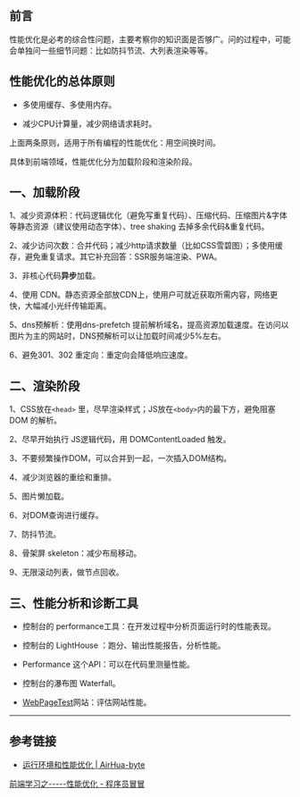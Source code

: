 ## 前言

性能优化是必考的综合性问题，主要考察你的知识面是否够广。问的过程中，可能会单独问一些细节问题：比如防抖节流、大列表渲染等等。

## 性能优化的总体原则

- 多使用缓存、多使用内存。

- 减少CPU计算量，减少网络请求耗时。

上面两条原则，适用于所有编程的性能优化：用空间换时间。

具体到前端领域，性能优化分为加载阶段和渲染阶段。

## 一、加载阶段

1、减少资源体积：代码逻辑优化（避免写重复代码）、压缩代码、压缩图片&字体等静态资源（建议使用动态字体）、tree shaking 去掉多余代码&重复代码。

2、减少访问次数：合并代码；减少http请求数量（比如CSS雪碧图）；多使用缓存，避免重复请求。其它补充回答：SSR服务端渲染、PWA。

3、非核心代码**异步**加载。

4、使用 CDN。静态资源全部放CDN上，使用户可就近获取所需内容，网络更快，大幅减小光纤传输距离。

5、dns预解析：使用dns-prefetch 提前解析域名，提高资源加载速度。在访问以图片为主的网站时，DNS预解析可以让加载时间减少5%左右。

6、避免301、302 重定向：重定向会降低响应速度。

## 二、渲染阶段

1、CSS放在`<head>` 里，尽早渲染样式；JS放在`<body>`内的最下方，避免阻塞 DOM 的解析。

2、尽早开始执行 JS逻辑代码，用 DOMContentLoaded 触发。

3、不要频繁操作DOM，可以合并到一起，一次插入DOM结构。

4、减少浏览器的重绘和重排。

5、图片懒加载。

6、对DOM查询进行缓存。

7、防抖节流。

8、骨架屏 skeleton：减少布局移动。

9、无限滚动列表，做节点回收。

## 三、性能分析和诊断工具

- 控制台的 performance工具：在开发过程中分析页面运行时的性能表现。

- 控制台的 LightHouse ：跑分、输出性能报告，分析性能。

- Performance 这个API：可以在代码里测量性能。

- 控制台的瀑布图 Waterfall。

- [WebPageTest](https://www.webpagetest.org)网站：评估网站性能。


---

## 参考链接

- [运行环境和性能优化 | AirHua-byte](https://huabyte.com/docs/notes/other/2022020801.html#%E8%BF%90%E8%A1%8C%E7%8E%AF%E5%A2%83%E5%92%8C%E6%80%A7%E8%83%BD%E4%BC%98%E5%8C%96)

[前端学习之-----性能优化 - 程序员冒冒](https://www.cnblogs.com/zhaoyingzhen/p/14746070.html)